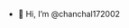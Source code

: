 - 👋 Hi, I’m @chanchal172002

<!---
chanchal172002/chanchal172002 is a ✨ special ✨ repository because its `README.md` (this file) appears on your GitHub profile.
You can click the Preview link to take a look at your changes.
--->
